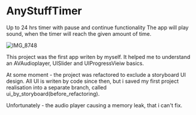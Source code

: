 # AnyStuffTimer
Up to 24 hrs timer with pause and continue functionality
The app will play sound, when the timer will reach the given amount of time.

![IMG_8748](https://user-images.githubusercontent.com/82824022/209804810-71e7c481-46d4-4771-b0e4-ecbb5cc07085.PNG)

This project was the first app writen by myself. It helped me to understand an AVAudioplayer, UISlider and UIProgressVieiw basics.

At some moment - the project was refactored to exclude a storyboard UI design. All UI is writen by code since then, but i saved my first project realisation into a separate branch, called ui_by_storyboard(before_refactoring).

Unfortunately - the audio player causing a memory leak, that i can't fix.

